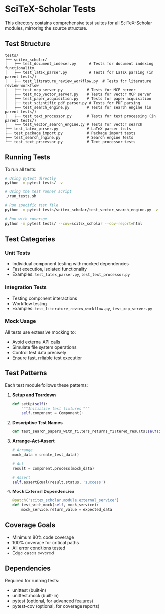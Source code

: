 # SciTeX-Scholar Tests

This directory contains comprehensive test suites for all SciTeX-Scholar modules, mirroring the source structure.

## Test Structure

```
tests/
├── scitex_scholar/
│   ├── test_document_indexer.py      # Tests for document indexing functionality
│   ├── test_latex_parser.py          # Tests for LaTeX parsing (in parent tests/)
│   ├── test_literature_review_workflow.py  # Tests for literature review workflow
│   ├── test_mcp_server.py           # Tests for MCP server
│   ├── test_mcp_vector_server.py    # Tests for vector MCP server
│   ├── test_paper_acquisition.py    # Tests for paper acquisition
│   ├── test_scientific_pdf_parser.py # Tests for PDF parsing
│   ├── test_search_engine.py        # Tests for search engine (in parent tests/)
│   ├── test_text_processor.py       # Tests for text processing (in parent tests/)
│   └── test_vector_search_engine.py # Tests for vector search
├── test_latex_parser.py             # LaTeX parser tests
├── test_package_import.py           # Package import tests
├── test_search_engine.py            # Search engine tests
└── test_text_processor.py           # Text processor tests
```

## Running Tests

To run all tests:
```bash
# Using pytest directly
python -m pytest tests/ -v

# Using the test runner script
./run_tests.sh

# Run specific test file
python -m pytest tests/scitex_scholar/test_vector_search_engine.py -v

# Run with coverage
python -m pytest tests/ --cov=scitex_scholar --cov-report=html
```

## Test Categories

### Unit Tests
- Individual component testing with mocked dependencies
- Fast execution, isolated functionality
- Examples: `test_latex_parser.py`, `test_text_processor.py`

### Integration Tests
- Testing component interactions
- Workflow testing
- Examples: `test_literature_review_workflow.py`, `test_mcp_server.py`

### Mock Usage
All tests use extensive mocking to:
- Avoid external API calls
- Simulate file system operations
- Control test data precisely
- Ensure fast, reliable test execution

## Test Patterns

Each test module follows these patterns:

1. **Setup and Teardown**
   ```python
   def setUp(self):
       """Initialize test fixtures."""
       self.component = Component()
   ```

2. **Descriptive Test Names**
   ```python
   def test_search_papers_with_filters_returns_filtered_results(self):
   ```

3. **Arrange-Act-Assert**
   ```python
   # Arrange
   mock_data = create_test_data()
   
   # Act
   result = component.process(mock_data)
   
   # Assert
   self.assertEqual(result.status, 'success')
   ```

4. **Mock External Dependencies**
   ```python
   @patch('scitex_scholar.module.external_service')
   def test_with_mock(self, mock_service):
       mock_service.return_value = expected_data
   ```

## Coverage Goals

- Minimum 80% code coverage
- 100% coverage for critical paths
- All error conditions tested
- Edge cases covered

## Dependencies

Required for running tests:
- unittest (built-in)
- unittest.mock (built-in)
- pytest (optional, for advanced features)
- pytest-cov (optional, for coverage reports)